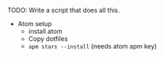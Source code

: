 TODO:
Write a script that does all this.

- Atom setup
  - install atom
  - Copy dotfiles
  - `apm stars --install` (needs atom apm key)

